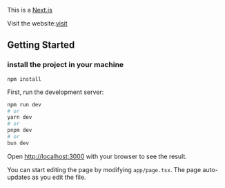 This is a [Next.js](https://nextjs.org/) 

Visit the website:[visit](https://spare-rooms-frontend.vercel.app/)

## Getting Started

### install the project in your machine 
```
npm install
```


First, run the development server:

```bash
npm run dev
# or
yarn dev
# or
pnpm dev
# or
bun dev
```

Open [http://localhost:3000](http://localhost:3000) with your browser to see the result.

You can start editing the page by modifying `app/page.tsx`. The page auto-updates as you edit the file.




